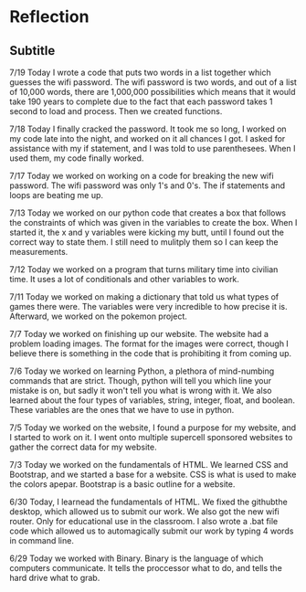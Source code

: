 # Reflection
## Subtitle
7/19
Today I wrote a code that puts two words in a list together which guesses the wifi password. The wifi password is two words, and out of a list of 10,000 words, there are 1,000,000 possibilities which means that it would take 190 years to complete due to the fact that each password takes 1 second to load and process. Then we created functions.

7/18
Today I finally cracked the password. It took me so long, I worked on my code late into the night, and worked on it all chances I got. I asked for assistance with my if statement, and I was told to use parenthesees. When I used them, my code finally worked.

7/17 
Today we worked on working on a code for breaking the new wifi password. The wifi password was only 1's and 0's. The if statements and loops are beating me up.

7/13
Today we worked on our python code that creates a box that follows the constraints of which was given in the variables to create the box. When I started it, the x and y variables were kicking my butt, until I found out the correct way to state them. I still need to mulitply them so I can keep the measurements.

7/12
Today we worked on a program that turns military time into civilian time. It uses a lot of conditionals and other variables to work.

7/11
Today we worked on making a dictionary that told us what types of games there were. The variables were very incredible to how precise it is. Afterward, we worked on the pokemon project.

7/7 
Today we worked on finishing up our website. The website had a problem loading images. The format for the images were correct, though I believe there is something in the code that is prohibiting it from coming up.

7/6 
Today we worked on learning Python, a plethora of mind-numbing commands that are strict. Though, python will tell you which line your mistake is on, but sadly it won't tell you what is wrong with it. We also learned about the four types of variables, string, integer, float, and boolean. These variables are the ones that we have to use in python.

7/5
Today we worked on the website, I found a purpose for my website, and I started to work on it. I went onto multiple supercell sponsored websites to gather the correct data for my website.


7/3 
Today we worked on the fundamentals of HTML. We learned CSS and Bootstrap, and we started a base for a  website. CSS is what is used to make the colors apepar. Bootstrap is a basic outline for a website.

6/30
Today, I learnead the fundamentals of HTML. We fixed the githubthe desktop, which allowed us to submit our work. We also got the new wifi router. Only for educational use in the classroom. I also wrote a .bat file code which allowed us to automagically submit our work by typing 4 words in command line. 

6/29 
Today we worked with Binary. Binary is the language of which computers communicate. It tells the proccessor what to do, and tells the hard drive what to grab. 

